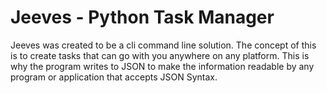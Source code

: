 # Jeeves - Python Task Manager
Jeeves was created to be a cli command line solution. The concept of this is to create tasks that can go with you anywhere on any platform. This is why the program writes to JSON to make the information readable by any program or application that accepts JSON Syntax.
